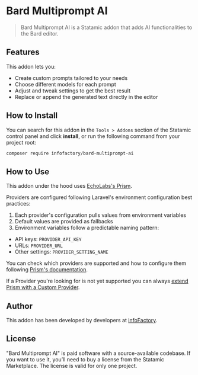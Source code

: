 # Bard Multiprompt AI

> Bard Multiprompt AI is a Statamic addon that adds AI functionalities to the Bard editor.

## Features

This addon lets you:

- Create custom prompts tailored to your needs
- Choose different models for each prompt
- Adjust and tweak settings to get the best result
- Replace or append the generated text directly in the editor

## How to Install

You can search for this addon in the `Tools > Addons` section of the Statamic control panel and click **install**, or run the following command from your project root:

``` bash
composer require infofactory/bard-multiprompt-ai
```

## How to Use

This addon under the hood uses [EchoLabs's Prism](https://github.com/echolabsdev/prism).

Providers are configured following Laravel's environment configuration best practices:

1. Each provider's configuration pulls values from environment variables
2. Default values are provided as fallbacks
3. Environment variables follow a predictable naming pattern: 
  - API keys: `PROVIDER_API_KEY`
  - URLs: `PROVIDER_URL`
  - Other settings: `PROVIDER_SETTING_NAME`

You can check which providers are supported and how to configure them following [Prism's documentation](https://prism.echolabs.dev/getting-started/configuration.html).

If a Provider you're looking for is not yet supported you can always [extend Prism with a Custom Provider](https://prism.echolabs.dev/advanced/custom-providers.html).

## Author

This addon has been developed by developers at [infoFactory](https://infofactory.it).

## License

"Bard Multiprompt AI" is paid software with a source-available codebase. If you want to use it, you’ll need to buy a license from the Statamic Marketplace. The license is valid for only one project.